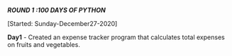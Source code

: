 ***ROUND 1 :100 DAYS OF PYTHON***

[Started: Sunday-December27-2020]

**Day1** - Created an expense tracker program that calculates total expenses on fruits and vegetables.
